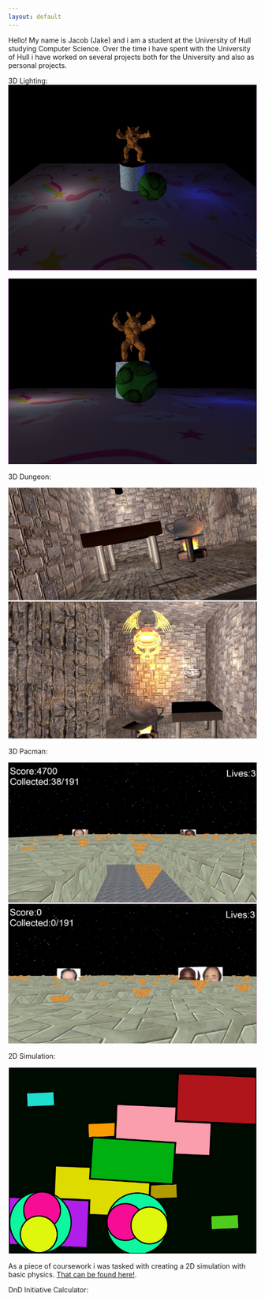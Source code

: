 ```yaml
---
layout: default
---
```


Hello! My name is Jacob (Jake) and i am a student at the University of Hull studying Computer Science.
Over the time i have spent with the University of Hull i have worked on several projects both
for the University and also as personal projects.

3D Lighting:
<img src="images/3DLight1.png" alt="3D Lighting">

<img src="images/3DLight2.png" alt="3D Lighting">

3D Dungeon:

<img src="images/3DDungeon1.png" alt="3D Dungeon">

<img src="images/3DDungeon2.png" alt="3D Dungeon">

3D Pacman:

<img src="images/Pacman1.png" alt="3D Pacman">

<img src="images/Pacman2.png" alt="3D Pacman">

2D Simulation:

<img src="images/2D.png" alt="2D Simulation">

As a piece of coursework i was tasked with creating a 2D simulation with basic physics.
[That can be found here!](./2D/index.html).

DnD Initiative Calculator:

